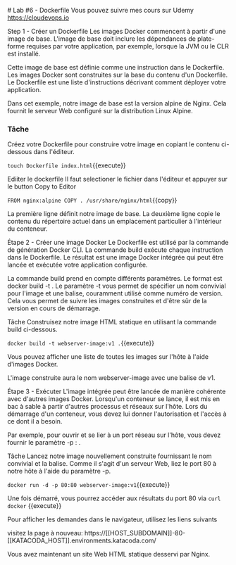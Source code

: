 # Lab #6 - Dockerfile
Vous pouvez suivre mes cours sur Udemy
https://cloudevops.io

Step 1 - Créer un Dockerfile
Les images Docker commencent à partir d'une image de base. L'image de base doit inclure les dépendances de plate-forme requises par votre application, par exemple, lorsque la JVM ou le CLR est installé.

Cette image de base est définie comme une instruction dans le Dockerfile. Les images Docker sont construites sur la base du contenu d'un Dockerfile. Le Dockerfile est une liste d'instructions décrivant comment déployer votre application.

Dans cet exemple, notre image de base est la version alpine de Nginx. Cela fournit le serveur Web configuré sur la distribution Linux Alpine.

### Tâche

Créez votre Dockerfile pour construire votre image en copiant le contenu ci-dessous dans l'éditeur.

`touch Dockerfile index.html`{{execute}}

Ediiter le dockerfile
Il faut selectioner le fichier dans l'éditeur et appuyer sur le button Copy to Editor

`FROM nginx:alpine COPY . /usr/share/nginx/html`{{copy}}

La première ligne définit notre image de base. La deuxième ligne copie le contenu du répertoire actuel dans un emplacement particulier à l'intérieur du conteneur.

Étape 2 - Créer une image Docker
Le Dockerfile est utilisé par la commande de génération Docker CLI. La commande build exécute chaque instruction dans le Dockerfile. Le résultat est une image Docker intégrée qui peut être lancée et exécutée votre application configurée.

La commande build prend en compte différents paramètres. Le format est docker build -t <build-directory>. Le paramètre -t vous permet de spécifier un nom convivial pour l'image et une balise, couramment utilisé comme numéro de version. Cela vous permet de suivre les images construites et d'être sûr de la version en cours de démarrage.

Tâche
Construisez notre image HTML statique en utilisant la commande build ci-dessous.

`docker build -t webserver-image:v1 .`{{execute}}

Vous pouvez afficher une liste de toutes les images sur l'hôte à l'aide d'images Docker.

L'image construite aura le nom webserver-image avec une balise de v1.

Étape 3 - Exécuter
L'image intégrée peut être lancée de manière cohérente avec d'autres images Docker. Lorsqu'un conteneur se lance, il est mis en bac à sable à partir d'autres processus et réseaux sur l'hôte. Lors du démarrage d'un conteneur, vous devez lui donner l'autorisation et l'accès à ce dont il a besoin.

Par exemple, pour ouvrir et se lier à un port réseau sur l'hôte, vous devez fournir le paramètre -p <host-port>: <container-port>.

Tâche
Lancez notre image nouvellement construite fournissant le nom convivial et la balise. Comme il s'agit d'un serveur Web, liez le port 80 à notre hôte à l'aide du paramètre -p.

`docker run -d -p 80:80 webserver-image:v1`{{execute}}

Une fois démarré, vous pourrez accéder aux résultats du port 80 via `curl docker` {{execute}}

Pour afficher les demandes dans le navigateur, utilisez les liens suivants

visitez la page à nouveau: https://[[HOST_SUBDOMAIN]]-80-[[KATACODA_HOST]].environments.katacoda.com/

Vous avez maintenant un site Web HTML statique desservi par Nginx.
